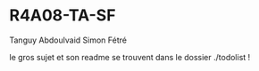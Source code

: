 # R4A08-TA-SF
Tanguy Abdoulvaid
Simon Fétré

le gros sujet et son readme se trouvent dans le dossier ./todolist !